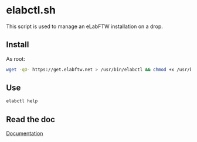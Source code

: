 # elabctl.sh

This script is used to manage an eLabFTW installation on a drop.

## Install

As root:

~~~bash
wget -qO- https://get.elabftw.net > /usr/bin/elabctl && chmod +x /usr/bin/elabctl
~~~

## Use

~~~bash
elabctl help
~~~

## Read the doc

[Documentation](https://elabftw.readthedocs.io/en/hypernext/install-drop.html)
